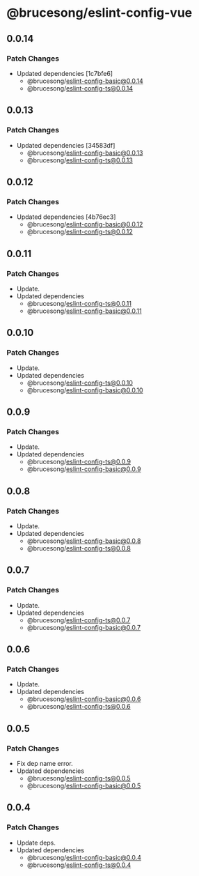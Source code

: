 # @brucesong/eslint-config-vue

## 0.0.14

### Patch Changes

- Updated dependencies [1c7bfe6]
  - @brucesong/eslint-config-basic@0.0.14
  - @brucesong/eslint-config-ts@0.0.14

## 0.0.13

### Patch Changes

- Updated dependencies [34583df]
  - @brucesong/eslint-config-basic@0.0.13
  - @brucesong/eslint-config-ts@0.0.13

## 0.0.12

### Patch Changes

- Updated dependencies [4b76ec3]
  - @brucesong/eslint-config-basic@0.0.12
  - @brucesong/eslint-config-ts@0.0.12

## 0.0.11

### Patch Changes

- Update.
- Updated dependencies
  - @brucesong/eslint-config-ts@0.0.11
  - @brucesong/eslint-config-basic@0.0.11

## 0.0.10

### Patch Changes

- Update.
- Updated dependencies
  - @brucesong/eslint-config-ts@0.0.10
  - @brucesong/eslint-config-basic@0.0.10

## 0.0.9

### Patch Changes

- Update.
- Updated dependencies
  - @brucesong/eslint-config-ts@0.0.9
  - @brucesong/eslint-config-basic@0.0.9

## 0.0.8

### Patch Changes

- Update.
- Updated dependencies
  - @brucesong/eslint-config-basic@0.0.8
  - @brucesong/eslint-config-ts@0.0.8

## 0.0.7

### Patch Changes

- Update.
- Updated dependencies
  - @brucesong/eslint-config-ts@0.0.7
  - @brucesong/eslint-config-basic@0.0.7

## 0.0.6

### Patch Changes

- Update.
- Updated dependencies
  - @brucesong/eslint-config-basic@0.0.6
  - @brucesong/eslint-config-ts@0.0.6

## 0.0.5

### Patch Changes

- Fix dep name error.
- Updated dependencies
  - @brucesong/eslint-config-ts@0.0.5
  - @brucesong/eslint-config-basic@0.0.5

## 0.0.4

### Patch Changes

- Update deps.
- Updated dependencies
  - @brucesong/eslint-config-basic@0.0.4
  - @brucesong/eslint-config-ts@0.0.4
